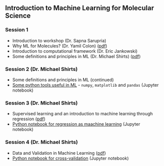 ## Introduction to Machine Learning for Molecular Science

### Session 1
* Introduction to workshop (Dr. Sapna Sarupria)
* Why ML for Molecules? (Dr. Yamil Colon) ([pdf](Machine_Learning_in_Molecular_Sciences.pdf))
* Introduction to computational framework (Dr. Eric Jankowski)
* Some definitions and principles in ML (Dr. Michael Shirts) ([pdf](Session1_Principles_of_ML.pdf))

### Session 2 (Dr. Michael Shirts)
* Some definitions and principles in ML (continued)
* [Some python tools useful in ML](Some_Python_Tools.ipynb) - `numpy`, `matplotlib` and `pandas` (Jupyter notebook)

### Session 3 (Dr. Michael Shirts)
* Supervised learning and an introduction to machine learning through regression ([pdf](Session3_Regression.pdf))
* [Python notebook for regression as maachine learning](Regression_As_ML.ipynb) (Jupyter notebook)
  
### Session 4 (Dr. Michael Shirts)
* Data and Validation in Machine Learning ([pdf](Session4_Validation.pdf))
* [Python notebook for cross-validation](Validation.ipynb) (Jupyter notebook)
